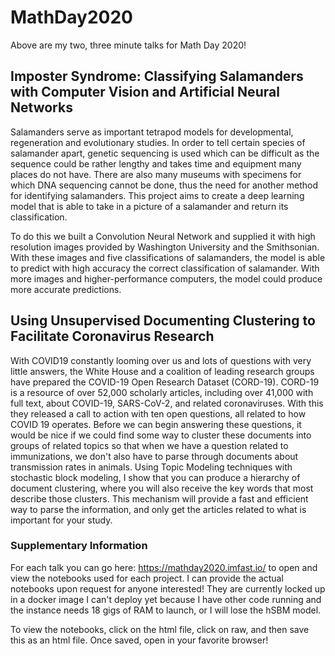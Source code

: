 # MathDay2020

Above are my two, three minute talks for Math Day 2020! 

## Imposter Syndrome: Classifying Salamanders with Computer Vision and Artificial Neural Networks

Salamanders serve as important tetrapod models for developmental, regeneration and evolutionary studies. In order to tell certain species of salamander apart, genetic sequencing is used which can be difficult as the sequence could be rather lengthy and takes time and equipment many places do not have. There are also many museums with specimens for which DNA sequencing cannot be done, thus the need for another method for identifying salamanders. This project aims to create a deep learning model that is able to take in a picture of a salamander and return its classification.

To do this we built a Convolution Neural Network and supplied it with high resolution images provided by Washington University and the Smithsonian. With these images and five classifications of salamanders, the model is able to predict with high accuracy the correct classification of salamander. With more images and higher-performance computers, the model could produce more accurate predictions.


## Using Unsupervised Documenting Clustering to Facilitate Coronavirus Research

With COVID19 constantly looming over us and lots of questions with very little answers, the White House and a coalition of leading research groups have prepared the COVID-19 Open Research Dataset (CORD-19). CORD-19 is a resource of over 52,000 scholarly articles, including over 41,000 with full text, about COVID-19, SARS-CoV-2, and related coronaviruses. With this they released a call to action with ten open questions, all related to how COVID 19 operates. Before we can begin answering these questions, it would be nice if we could find some way to cluster these documents into groups of related topics so that when we have a question related to immunizations, we don't also have to parse through documents about transmission rates in animals. Using Topic Modeling techniques with stochastic block modeling, I show that you can produce a hierarchy of document clustering, where you will also receive the key words that most describe those clusters. This mechanism will provide a fast and efficient way to parse the information, and only get the articles related to what is important for your study. 


### Supplementary Information
For each talk you can go here: https://mathday2020.imfast.io/ to open and view the notebooks used for each project.  I can provide the actual notebooks upon request for anyone interested!  They are currently locked up in a docker image I can't deploy yet because I have other code running and the instance needs 18 gigs of RAM to launch, or I will lose the hSBM model.

To view the notebooks, click on the html file, click on raw, and then save this as an html file.  Once saved, open in your favorite browser!
